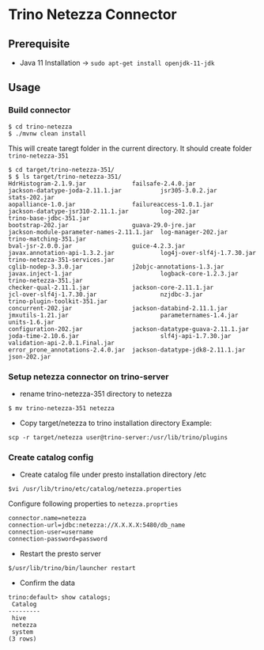 # Trino Netezza Connector

## Prerequisite
- Java 11 Installation -> `sudo apt-get install openjdk-11-jdk`

## Usage

### Build connector
```
$ cd trino-netezza
$ ./mvnw clean install
```
This will create taregt folder in the current directory. It should create folder `trino-netezza-351`
```
$ cd target/trino-netezza-351/
$ $ ls target/trino-netezza-351/
HdrHistogram-2.1.9.jar             failsafe-2.4.0.jar                 jackson-datatype-joda-2.11.1.jar           jsr305-3.0.2.jar             stats-202.jar
aopalliance-1.0.jar                failureaccess-1.0.1.jar            jackson-datatype-jsr310-2.11.1.jar         log-202.jar                  trino-base-jdbc-351.jar
bootstrap-202.jar                  guava-29.0-jre.jar                 jackson-module-parameter-names-2.11.1.jar  log-manager-202.jar          trino-matching-351.jar
bval-jsr-2.0.0.jar                 guice-4.2.3.jar                    javax.annotation-api-1.3.2.jar             log4j-over-slf4j-1.7.30.jar  trino-netezza-351-services.jar
cglib-nodep-3.3.0.jar              j2objc-annotations-1.3.jar         javax.inject-1.jar                         logback-core-1.2.3.jar       trino-netezza-351.jar
checker-qual-2.11.1.jar            jackson-core-2.11.1.jar            jcl-over-slf4j-1.7.30.jar                  nzjdbc-3.jar                 trino-plugin-toolkit-351.jar
concurrent-202.jar                 jackson-databind-2.11.1.jar        jmxutils-1.21.jar                          parameternames-1.4.jar       units-1.6.jar
configuration-202.jar              jackson-datatype-guava-2.11.1.jar  joda-time-2.10.6.jar                       slf4j-api-1.7.30.jar         validation-api-2.0.1.Final.jar
error_prone_annotations-2.4.0.jar  jackson-datatype-jdk8-2.11.1.jar   json-202.jar
```

### Setup netezza connector on trino-server
- rename trino-netezza-351 directory to netezza
```
$ mv trino-netezza-351 netezza
```

- Copy target/netezza to trino installation directory 
Example:

```
scp -r target/netezza user@trino-server:/usr/lib/trino/plugins
```

### Create catalog config
- Create catalog file under presto installation directory /etc
```
$vi /usr/lib/trino/etc/catalog/netezza.properties
```
Configure following properties to `netezza.proprties`
```
connector.name=netezza
connection-url=jdbc:netezza://X.X.X.X:5480/db_name
connection-user=username
connection-password=password
```

- Restart the presto server
```
$/usr/lib/trino/bin/launcher restart
```

- Confirm the data
```
trino:default> show catalogs;
 Catalog 
---------
 hive    
 netezza 
 system  
(3 rows)

```






